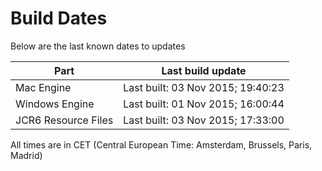 # Build Dates

Below are the last known dates to updates

Part | Last build update
-----|-----
Mac Engine | Last built: 03 Nov 2015; 19:40:23
Windows Engine | Last built: 01 Nov 2015; 16:00:44
JCR6 Resource Files | Last built: 03 Nov 2015; 17:33:00
All times are in CET (Central European Time: Amsterdam, Brussels, Paris, Madrid)



